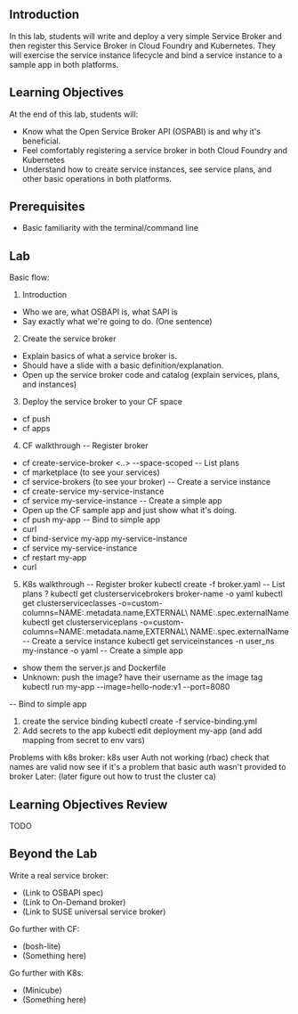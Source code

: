 ## Introduction

In this lab, students will write and deploy a very simple Service Broker and then register this Service Broker in Cloud Foundry and Kubernetes. 
They will exercise the service instance lifecycle and bind a service instance to a sample app in both platforms. 

## Learning Objectives
At the end of this lab, students will:

* Know what the Open Service Broker API (OSPABI) is and why it's beneficial.
* Feel comfortably registering a service broker in both Cloud Foundry and Kubernetes
* Understand how to create service instances, see service plans, and other basic operations in both platforms.

## Prerequisites

* Basic familiarity with the terminal/command line

## Lab

Basic flow:
1. Introduction
 - Who we are, what OSBAPI is, what SAPI is
 - Say exactly what we're going to do. (One sentence)
2. Create the service broker
 - Explain basics of what a service broker is.
 - Should have a slide with a basic definition/explanation.
 - Open up the service broker code and catalog (explain services, plans, and instances)
3. Deploy the service broker to your CF space
 - cf push
 - cf apps
4. CF walkthrough
-- Register broker
 - cf create-service-broker <..> --space-scoped
-- List plans
 - cf marketplace (to see your services)
 - cf service-brokers (to see your broker)
-- Create a service instance
 - cf create-service my-service-instance
 - cf service my-service-instance
-- Create a simple app
 - Open up the CF sample app and just show what it's doing.
 - cf push my-app
-- Bind to simple app
 - curl <app-address> 
 - cf bind-service my-app my-service-instance
 - cf service my-service-instance
 - cf restart my-app
 - curl <app-address>
5. K8s walkthrough
-- Register broker
kubectl create -f broker.yaml
-- List plans ?
kubectl get clusterservicebrokers broker-name -o yaml
kubectl get clusterserviceclasses -o=custom-columns=NAME:.metadata.name,EXTERNAL\ NAME:.spec.externalName
kubectl get clusterserviceplans -o=custom-columns=NAME:.metadata.name,EXTERNAL\ NAME:.spec.externalName
-- Create a service instance
kubectl get serviceinstances -n user_ns my-instance -o yaml
-- Create a simple app
- show them the server.js and Dockerfile
- Unknown: push the image? have their username as the image tag
kubectl run my-app --image=hello-node:v1 --port=8080

-- Bind to simple app
1. create the service binding
kubectl create -f service-binding.yml
2. Add secrets to the app
kubectl edit deployment my-app (and add mapping from secret to env vars) 


Problems with k8s broker:
k8s user Auth not working (rbac)
check that names are valid now
see if it's a problem that basic auth wasn't provided to broker
Later:
(later figure out how to trust the cluster ca)

## Learning Objectives Review

TODO

## Beyond the Lab

Write a real service broker:
* (Link to OSBAPI spec)
* (Link to On-Demand broker)
* (Link to SUSE universal service broker)

Go further with CF:
* (bosh-lite)
* (Something here)

Go further with K8s:
* (Minicube)
* (Something here)
